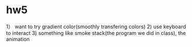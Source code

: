 # hw5

1） want to try gradient color(smoothly transfering colors)
2)  use keyboard to interact
3) something like smoke stack(the program we did in class), the animation
